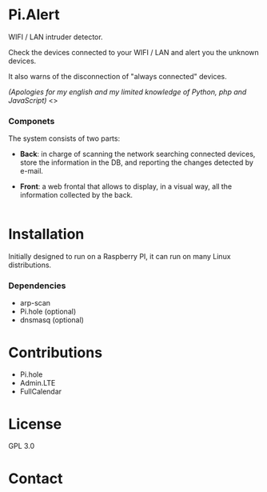 # Pi.Alert
WIFI / LAN intruder detector.

Check the devices connected to your WIFI / LAN and alert you the unknown devices.

It also warns of the disconnection of "always connected" devices.

*(Apologies for my english and my limited knowledge of Python, php and JavaScript)*
<>

### Componets
The system consists of two parts:

- **Back**: in charge of scanning the network searching connected devices, store the information in the DB, and reporting the changes detected by e-mail.

- **Front**: a web frontal that allows to display, in a visual way, all the information collected by the back.
<Image>

# Installation
Initially designed to run on a Raspberry PI, it can run on many Linux distributions.

### Dependencies
- arp-scan
- Pi.hole (optional)
- dnsmasq (optional)

# Contributions
- Pi.hole
- Admin.LTE
- FullCalendar

# License
GPL 3.0

# Contact
<pending>
